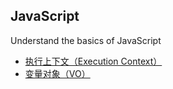 ## JavaScript
Understand the basics of JavaScript

- [执行上下文（Execution Context）](https://github.com/liangfengbo/js-basics/issues/1)
- [变量对象（VO）](https://github.com/liangfengbo/js-basics/issues/2)
